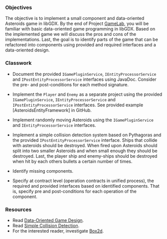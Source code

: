 ### Objectives

The objective is to implement a small component and data-oriented Asteroids game
in libGDX. By the end of Project [GameLab](https://drive.google.com/file/d/1xjNri86r402ZRSZSRauE1R-1A-EKPJdn/view), you
will be familiar with basic data-oriented game programming in libGDX. Based on the implemented game we will discuss the
pros and cons of the implementations. Last, the goal is to identify parts of the game that can be refactored into
components using provided and required interfaces and a data-oriented design.

### Classwork

- Document the provided `IGamePluginService`, `IEntityProcessorService` and `IPostEntityProcessorService` interfaces
  using JavaDoc. Consider the pre- and post-conditions for each method signature.

- Implement the `Player` and `Enemy` as a separate project using the provided `IGamePluginService`,
  `IEntityProcessorService` and `IPostEntityProcessorService` interfaces. See provided example
  [AsteroidsEntityFramework] in GitHub.

- Implement randomly moving Asteroids using the `IGamePluginService` and `IEntityProcessorService` interfaces.

- Implement a simple collision detection system based on Pythagoras and the provided `IPostEntityProcessorService`
  interface. Ships that collide with asteroids should be destroyed. When fired upon Asteroids should split into two
  smaller Asteroids and when small enough they should be destroyed. Last, the player ship and enemy-ships should be
  destroyed when hit by each others bullets a certain number of times.

- Identify missing components.

- Specify at contract level (operation contracts in unified process), the required and provided interfaces based on
  identified components. That is, specify pre and post-conditions for each operation of the component.

### Resources

- Read [Data-Oriented Game Design](https://gamedevelopment.tutsplus.com/articles/what-is-data-oriented-game-engine-design--cms-21052).
- Read [Simple Collision Detection](http://www.kilobolt.com/collision-detection-basics/intro-to-collision-detection-collision-detection-basics).
- For the interested reader, investigate [Box2d](https://box2d.org/).
